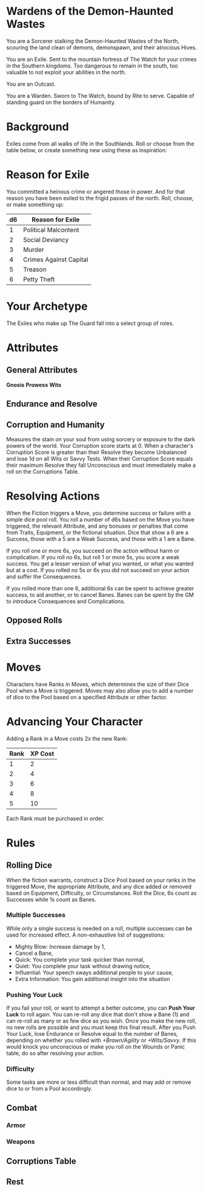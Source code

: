 # Wardens of the Demon-Haunted Wastes
You are a Sorcerer stalking the Demon-Haunted Wastes of the North, scouring the land clean of demons, demonspawn, and their atrocious Hives.

You are an Exile. Sent to the mountain fortress of The Watch for your crimes in the Southern kingdoms. Too dangerous to remain in the south, too valuable to not exploit your abilities in the north.

You are an Outcast.

You are a Warden. Sworn to The Watch, bound by Rite to serve. Capable of standing guard on the borders of Humanity.


# Background
Exiles come from all walks of life in the Southlands. Roll or choose from the table below, or create something new using these as inspiration:


# Reason for Exile
You committed a heinous crime or angered those in power. And for that reason you have been exiled to the frigid passes of the north. Roll, choose, or make something up:

| d6 | Reason for Exile |
| -- | ---------------- |
| 1 | Political Malcontent |
| 2 | Social Deviancy |
| 3 | Murder |
| 4 | Crimes Against Capital |
| 5 | Treason |
| 6 | Petty Theft |

# Your Archetype
The Exiles who make up The Guard fall into a select group of roles.

# Attributes

## General Attributes 
**Gnosis**
**Prowess**
**Wits**

## Endurance and Resolve 
## Corruption and Humanity
Measures the stain on your soul from using sorcery or exposure to the dark powers of the world. Your Corruption score starts at 0. When a character's Corruption Score is greater than their Resolve they become Unbalanced and lose 1d on all Wits or Savvy Tests. When their Corruption Score equals their maximum Resolve they fall Unconscious and must immediately make a roll on the Corruptions Table.

# Resolving Actions
When the Fiction triggers a Move, you determine success or failure with a simple dice pool roll. You roll a number of d6s based on the Move you have triggered, the relevant Attribute, and any bonuses or penalties that come from Traits, Equipment, or the fictional situation. Dice that show a 6 are a Success, those with a 5 are a Weak Success, and those with a 1 are a Bane.

If you roll one or more 6s, you succeed on the action without harm or complication. If you roll no 6s, but roll 1 or more 5s, you score a weak success. You get a lesser version of what you wanted, or what you wanted but at a cost. If you rolled no 5s or 6s you did not succeed on your action and suffer the Consequences.

If you rolled more than one 6, additional 6s can be spent to achieve greater success, to aid another, or to cancel Banes. Banes can be spent by the GM to introduce Consequences and Complications.

## Opposed Rolls

## Extra Successes

# Moves
Characters have Ranks in Moves, which determines the size of their Dice Pool when a Move is triggered.  Moves may also allow you to add a number of dice to the Pool based on a specified Attribute or other factor. 


# Advancing Your Character
Adding a Rank in a Move costs 2x the new Rank:

| Rank | XP Cost |
| ---- | ------- |
| 1 | 2 |
| 2 | 4 |
| 3 | 6 |
| 4 | 8 |
| 5 | 10 |

Each Rank must be purchased in order.

# Rules
## Rolling Dice
When the fiction warrants, construct a Dice Pool based on your ranks in the triggered Move, the appropriate Attribute, and any dice added or removed based on Equipment, Difficulty, or Circumstances. Roll the Dice, 6s count as Successes while 1s count as Banes.

### Multiple Successes
While only a single success is needed on a roll, multiple successes can be used for increased effect. A non-exhaustive list of suggestions:
- Mighty Blow: Increase damage by 1,  
- Cancel a Bane,  
- Quick: You complete your task quicker than normal,
- Quiet: You complete your task without drawing notice,  
- Influential: Your speech sways additional people to your cause,  
- Extra Information: You gain additional insight into the situation

### Pushing Your Luck
If you fail your roll, or want to attempt a better outcome, you can **Push Your Luck** to roll again. You can re-roll any dice that don't show a Bane (1) and can re-roll as many or as few dice as you wish. Once you make the new roll, no new rolls are possible and you must keep this final result. After you Push Your Luck, lose Endurance or Resolve equal to the number of Banes, depending on whether you rolled with *+Brawn/Agility* or *+Wits/Savvy*. If this would knock you unconscious or make you roll on the Wounds or Panic table, do so after resolving your action.

### Difficulty
Some tasks are more or less difficult than normal, and may add or remove dice to or from a Pool accordingly.

## Combat

### Armor

### Weapons

## Corruptions Table

## Rest
